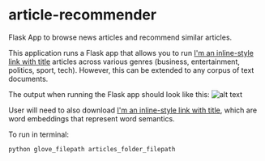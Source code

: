# article-recommender
Flask App to browse news articles and recommend similar articles.

This application runs a Flask app that allows you to run [I'm an inline-style link with title](http://mlg.ucd.ie/datasets/bbc.html "BBC")
articles across various genres (business, entertainment, politics, sport, tech). However, this can be extended to any corpus of text documents.

The output when running the Flask app should look like this:
![alt text](https://github.com/nicharuc/article-recommender/blob/master/img/article1.png)

User will need to also download [I'm an inline-style link with title](https://nlp.stanford.edu/projects/glove/ "GloVe"), which are word embeddings that represent word semantics.

To run in terminal:
```
python glove_filepath articles_folder_filepath
```
